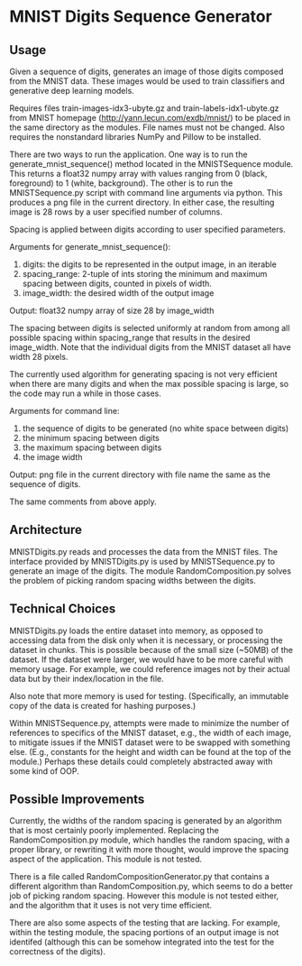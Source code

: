 MNIST Digits Sequence Generator
================

Usage
-----------

Given a sequence of digits, generates an image of those digits composed from the MNIST data. These images would be used to train classifiers and generative deep learning models.

Requires files train-images-idx3-ubyte.gz and train-labels-idx1-ubyte.gz from MNIST homepage (http://yann.lecun.com/exdb/mnist/) to be placed in the same directory as the modules. File names must not be changed. Also requires the nonstandard libraries NumPy and Pillow to be installed.

There are two ways to run the application. One way is to run the generate_mnist_sequence() method located in the MNISTSequence module. This returns a float32 numpy array with values ranging from 0 (black, foreground) to 1 (white, background). The other is to run the MNISTSequence.py script with command line arguments via python. This produces a png file in the current directory. In either case, the resulting image is 28 rows by a user specified number of columns.

Spacing is applied between digits according to user specified parameters.

Arguments for generate_mnist_sequence():
1. digits: the digits to be represented in the output image, in an iterable
2. spacing_range: 2-tuple of ints storing the minimum and maximum spacing between digits, counted in pixels of width.
3. image_width: the desired width of the output image

Output: float32 numpy array of size 28 by image_width

The spacing between digits is selected uniformly at random from among all possible spacing within spacing_range that results in the desired image_width. Note that the individual digits from the MNIST dataset all have width 28 pixels.

The currently used algorithm for generating spacing is not very efficient when there are many digits and when the max possible spacing is large, so the code may run a while in those cases.

Arguments for command line:
1. the sequence of digits to be generated (no white space between digits)
2. the minimum spacing between digits
3. the maximum spacing between digits
4. the image width

Output: png file in the current directory with file name the same as the sequence of digits.

The same comments from above apply.

Architecture
----------

MNISTDigits.py reads and processes the data from the MNIST files. The interface provided by MNISTDigits.py is used by MNISTSequence.py to generate an image of the digits. The module RandomComposition.py solves the problem of picking random spacing widths between the digits.

Technical Choices
-------------------

MNISTDigits.py loads the entire dataset into memory, as opposed to accessing data from the disk only when it is necessary, or processing the dataset in chunks. This is possible because of the small size (~50MB) of the dataset. If the dataset were larger, we would have to be more careful with memory usage. For example, we could reference images not by their actual data but by their index/location in the file.

Also note that more memory is used for testing. (Specifically, an immutable copy of the data is created for hashing purposes.)

Within MNISTSequence.py, attempts were made to minimize the number of references to specifics of the MNIST dataset, e.g., the width of each image, to mitigate issues if the MNIST dataset were to be swapped with something else. (E.g., constants for the height and width can be found at the top of the module.) Perhaps these details could completely abstracted away with some kind of OOP.


Possible Improvements
---------------------
Currently, the widths of the random spacing is generated by an algorithm that is most certainly poorly implemented. Replacing the RandomComposition.py module, which handles the random spacing, with a proper library, or rewriting it with more thought, would improve the spacing aspect of the application. This module is not tested.

There is a file called RandomCompositionGenerator.py that contains a different algorithm than RandomComposition.py, which seems to do a better job of picking random spacing. However this module is not tested either, and the algorithm that it uses is not very time efficient.

There are also some aspects of the testing that are lacking. For example, within the testing module, the spacing portions of an output image is not identifed (although this can be somehow integrated into the test for the correctness of the digits).